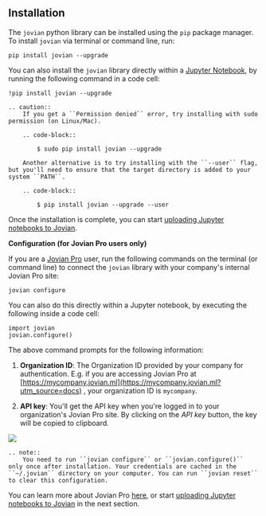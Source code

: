 ## Installation

The `jovian` python library can be installed using the `pip` package manager. To install `jovian` via terminal or command line, run:

```
pip install jovian --upgrade
```

You can also install the `jovian` library directly within a <a href="https://jupyter.org/" target=_blank> Jupyter Notebook</a>, by running the following command in a code cell:

```
!pip install jovian --upgrade
```

```eval_rst
.. caution::
    If you get a ``Permission denied`` error, try installing with sudo permission (on Linux/Mac).

    .. code-block::

        $ sudo pip install jovian --upgrade

    Another alternative is to try installing with the ``--user`` flag, but you'll need to ensure that the target directory is added to your system ``PATH``.

    .. code-block::

        $ pip install jovian --upgrade --user
```

Once the installation is complete, you can start [uploading Jupyter notebooks to Jovian](02-upload.md).

**Configuration (for Jovian Pro users only)**

If you are a [Jovian Pro](09-pro.md) user, run the following commands on the terminal (or command line) to connect the `jovian` library with your company's internal Jovian Pro site:

```
jovian configure
```

You can also do this directly within a Jupyter notebook, by executing the following inside a code cell:

```
import jovian
jovian.configure()
```

The above command prompts for the following information:

1.  **Organization ID**: The Organization ID provided by your company for authentication. E.g. if you are accessing Jovian Pro at [https://mycompany.jovian.ml](https://mycompany.jovian.ml?utm_source=docs) , your organization ID is `mycompany`.

2.  **API key**: You'll get the API key when you're logged in to your organization's Jovian Pro site. By clicking on the _API key_ button, the key will be copied to clipboard.

<img src="https://i.imgur.com/taLLUVd.png" class="screenshot">

```eval_rst
.. note::
    You need to run ``jovian configure`` or ``jovian.configure()`` only once after installation. Your credentials are cached in the ``~/.jovian`` directory on your computer. You can run ``jovian reset`` to clear this configuration.

```

You can learn more about Jovian Pro [here](11-pro.md), or start [uploading Jupyter notebooks to Jovian](02-upload.md) in the next section.

